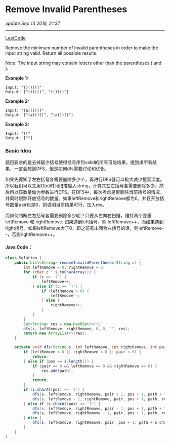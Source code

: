 # Remove Invalid Parentheses
_update Sep 14 2018, 21:37_

---

[LeetCode](https://leetcode.com/problems/remove-invalid-parentheses/description/)

Remove the minimum number of invalid parentheses in order to make the input string valid. Return all possible results.

Note: The input string may contain letters other than the parentheses ( and ).

**Example 1:**

    Input: "()())()"
    Output: ["()()()", "(())()"]

**Example 2:**

    Input: "(a)())()"
    Output: ["(a)()()", "(a())()"]

**Example 3:**

    Input: ")("
    Output: [""]

### Basic Idea
题目要求的是去掉最少括号使得括号序列valid的所有可能结果。提到求所有结果，一定会想到DFS，但是如何dfs需要讨论和优化。

如果先得知了左右括号各需要删除多少个，再进行DFS就可以极大减少搜索深度。所以我们可以先用O(n)时间扫描输入string，计算其左右括号各需要删除多少，然后再以该数量做为参数进行DFS。在DFS中，每次考虑是否删除当前括号的情况，并同时跟踪开放括号的数量。如果leftRemove和rightRemove都为0，并且开放括号数量pair也是0，则说明当前结果可行，加入res。

而如何判断左右括号各需要删除多少呢？只要从左向右扫描，维持两个变量leftRemove 和 rightRemove. 如果遇到left括号，则 leftRemove++，而如果遇到right括号，如果leftRemove大于0，即之前有未闭合左括号的话，则leftRemove--，否则rightRemove++。

#### Java Code：
```java
class Solution {
    public List<String> removeInvalidParentheses(String s) {
        int leftRemove = 0, rightRemove = 0;
        for (char c : s.toCharArray()) {
            if (c == '(') {
                leftRemove++;
            } else if (c == ')') {
                if (leftRemove > 0) {
                    leftRemove--;
                } else {
                    rightRemove++;
                }
            }
        }                                                   
        Set<String> res = new HashSet<>();
        dfs(s, leftRemove, rightRemove, 0, 0, "", res);
        return new ArrayList<>(res);
    }

    private void dfs(String s, int leftRemove, int rightRemove, int pair, int pos, String path, Set<String> res) {
        if (leftRemove < 0 || rightRemove < 0 || pair < 0) {
            return;
        } else if (pos == s.length()) {
            if (pair == 0 && leftRemove == 0 && rightRemove == 0) {
                res.add(path);
            }
            return;
        }
        if (s.charAt(pos) == '(') {
            dfs(s, leftRemove, rightRemove, pair + 1, pos + 1, path + "(", res);
            dfs(s, leftRemove - 1, rightRemove, pair, pos + 1, path, res);
        } else if (s.charAt(pos) == ')') {
            dfs(s, leftRemove, rightRemove, pair - 1, pos + 1, path + ")", res);
            dfs(s, leftRemove, rightRemove - 1, pair, pos + 1, path, res);
        } else {
            dfs(s, leftRemove, rightRemove, pair, pos + 1, path + s.charAt(pos), res);
        }
    }
}
```
